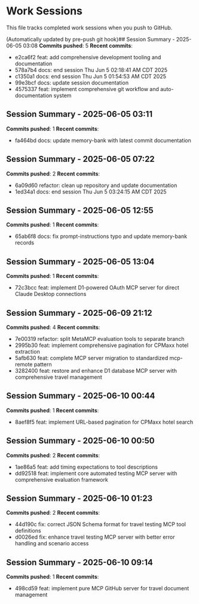 # Work Sessions

This file tracks completed work sessions when you push to GitHub.

(Automatically updated by pre-push git hook)## Session Summary - 2025-06-05 03:08
**Commits pushed**: 5
**Recent commits**:
- e2ca6f2 feat: add comprehensive development tooling and documentation
- 578a7b4 docs: end session Thu Jun  5 02:18:41 AM CDT 2025
- c1350a1 docs: end session Thu Jun  5 01:54:53 AM CDT 2025
- 99e3bcf docs: update session documentation
- 4575337 feat: implement comprehensive git workflow and auto-documentation system

## Session Summary - 2025-06-05 03:11
**Commits pushed**: 1
**Recent commits**:
- fa464bd docs: update memory-bank with latest commit documentation

## Session Summary - 2025-06-05 07:22
**Commits pushed**: 2
**Recent commits**:
- 6a09d60 refactor: clean up repository and update documentation
- 1ed34a1 docs: end session Thu Jun  5 03:24:15 AM CDT 2025

## Session Summary - 2025-06-05 12:55
**Commits pushed**: 1
**Recent commits**:
- 65ab6f8 docs: fix prompt-instructions typo and update memory-bank records

## Session Summary - 2025-06-05 13:04
**Commits pushed**: 1
**Recent commits**:
- 72c3bcc feat: implement D1-powered OAuth MCP server for direct Claude Desktop connections

## Session Summary - 2025-06-09 21:12
**Commits pushed**: 4
**Recent commits**:
- 7e00319 refactor: split MetaMCP evaluation tools to separate branch
- 2995b30 feat: implement comprehensive pagination for CPMaxx hotel extraction
- 5afb630 feat: complete MCP server migration to standardized mcp-remote pattern
- 3282400 feat: restore and enhance D1 database MCP server with comprehensive travel management

## Session Summary - 2025-06-10 00:44
**Commits pushed**: 1
**Recent commits**:
- 8aef8f5 feat: implement URL-based pagination for CPMaxx hotel search

## Session Summary - 2025-06-10 00:50
**Commits pushed**: 2
**Recent commits**:
- 1ae86a5 feat: add timing expectations to tool descriptions
- dd92518 feat: implement core automated testing MCP server with comprehensive evaluation framework

## Session Summary - 2025-06-10 01:23
**Commits pushed**: 2
**Recent commits**:
- 44d190c fix: correct JSON Schema format for travel testing MCP tool definitions
- d0026ed fix: enhance travel testing MCP server with better error handling and scenario access

## Session Summary - 2025-06-10 09:14
**Commits pushed**: 1
**Recent commits**:
- 498cd59 feat: implement pure MCP GitHub server for travel document management

